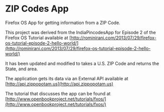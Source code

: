 ZIP Codes App
=============

Firefox OS App for getting information from a ZIP Code.

This project was derived from the IndiaPincodesApp for Episode 2 of the Firefox
OS Tutorial available at
[http://rominirani.com/2013/07/29/firefox-os-tutorial-episode-2-hello-world/](http://rominirani.com/2013/07/29/firefox-os-tutorial-episode-2-hello-world/)

It has been updated and modified to takes a U.S. ZIP Code and returns the
State, and area. 

The application gets its data via an External API available at
[http://api.zippopotam.us](http://api.zippopotam.us)

The tutorial that discusses the app can be found at
[http://www.openbookproject.net/tutorials/fxos/](http://www.openbookproject.net/tutorials/fxos/)

